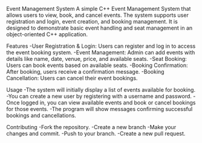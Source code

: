 Event Management System
A simple C++ Event Management System that allows users to view, book, and cancel events. 
The system supports user registration and login, event creation, and booking management. 
It is designed to demonstrate basic event handling and seat management in an object-oriented C++ application.

Features
-User Registration & Login: Users can register and log in to access the event booking system.
-Event Management: Admin can add events with details like name, date, venue, price, and available seats.
-Seat Booking: Users can book events based on available seats.
-Booking Confirmation: After booking, users receive a confirmation message.
-Booking Cancellation: Users can cancel their event bookings.

Usage
-The system will initially display a list of events available for booking.
-You can create a new user by registering with a username and password.
-Once logged in, you can view available events and book or cancel bookings for those events.
-The program will show messages confirming successful bookings and cancellations.

Contributing
-Fork the repository.
-Create a new branch 
-Make your changes and commit.
-Push to your branch.
-Create a new pull request.
